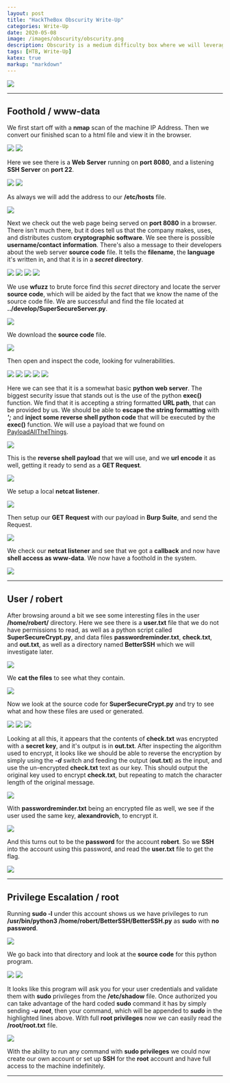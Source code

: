 ```yaml
---
layout: post
title: "HackTheBox Obscurity Write-Up"
categories: Write-Up
date: 2020-05-08
image: /images/obscurity/obscurity.png
description: Obscurity is a medium difficulty box where we will leverage bad server code to inject and run commands, and take advantage of poor cryptography and leftover files to get user access. From there we take advantage of sudo privileges and a poorly executed program to read the root.txt file.
tags: [HTB, Write-Up]
katex: true
markup: "markdown"
---
```


![](/images/obscurity/obscurity.png#center)

***

## Foothold / www-data

We first start off with a **nmap** scan of the machine IP Address. Then we convert our finished scan to a html file and view it in the browser.

![](/images/obscurity/pics/user/1.png)
![](/images/obscurity/pics/user/6.png)


Here we see there is a **Web Server** running on **port 8080**, and a listening **SSH Server** on **port 22**.

![](/images/obscurity/pics/user/7.png)
![](/images/obscurity/pics/user/8.png)


As always we will add the address to our **/etc/hosts** file.

![](/images/obscurity/pics/user/9.png)


Next we check out the web page being served on **port 8080** in a browser. There isn't much there, but it does tell us that the company makes, uses, and distributes custom **cryptographic software**. We see there is possible **username/contact information**. There's also a message to their developers about the web server **source code** file. It tells the **filename**, the **language** it's written in, and that it is in a **_secret_ directory**.

![](/images/obscurity/pics/user/10.png)
![](/images/obscurity/pics/user/11.png)
![](/images/obscurity/pics/user/12.png)
![](/images/obscurity/pics/user/13.png)


We use **wfuzz** to brute force find this _secret_ directory and locate the server **source code**, which will be aided by the fact that we know the name of the source code file. We are successful and find the file located at **../develop/SuperSecureServer.py**.

![](/images/obscurity/pics/user/14.png)


We download the **source code** file.

![](/images/obscurity/pics/user/15.png)


Then open and inspect the code, looking for vulnerabilities.

![](/images/obscurity/pics/user/16.png)
![](/images/obscurity/pics/user/17.png)
![](/images/obscurity/pics/user/18.png)
![](/images/obscurity/pics/user/19.png)
![](/images/obscurity/pics/user/20.png)


Here we can see that it is a somewhat basic **python web server**. The biggest security issue that stands out is the use of the python **exec()** function. We find that it is accepting a string formatted **URL path**, that can be provided by us. We should be able to **escape the string formatting** with **_';_** and **inject some reverse shell python code** that will be executed by the **exec()** function. We will use a payload that we found on [PayloadAllTheThings](https://github.com/swisskyrepo/PayloadsAllTheThings/blob/master/Methodology%20and%20Resources/Reverse%20Shell%20Cheatsheet.md#python).

![](/images/obscurity/pics/user/21.png)


This is the **reverse shell payload** that we will use, and we **url encode** it as well, getting it ready to send as a **GET Request**.

![](/images/obscurity/pics/user/22.png)


We setup a local **netcat listener**.

![](/images/obscurity/pics/user/23.png)


Then setup our **GET Request** with our payload in **Burp Suite**, and send the Request.

![](/images/obscurity/pics/user/24.png)


We check our **netcat listener** and see that we got a **callback** and now have **shell access as www-data**. We now have a foothold in the system.

![](/images/obscurity/pics/user/25.png)

***

## User / robert

After browsing around a bit we see some interesting files in the user **/home/robert/** directory. Here we see there is a **user.txt** file that we do not have permissions to read, as well as a python script called **SuperSecureCrypt.py**, and data files **passwordreminder.txt**, **check.txt**, and **out.txt**, as well as a directory named **BetterSSH** which we will investigate later.

![](/images/obscurity/pics/user/33.png)


We **cat the files** to see what they contain.

![](/images/obscurity/pics/user/27.png)


Now we look at the source code for **SuperSecureCrypt.py** and try to see what and how these files are used or generated.

![](/images/obscurity/pics/user/30.png)
![](/images/obscurity/pics/user/31.png)
![](/images/obscurity/pics/user/32.png)


Looking at all this, it appears that the contents of **check.txt** was encrypted with a **secret key**, and it's output is in **out.txt**. After inspecting the algorithm used to encrypt, it looks like we should be able to reverse the encryption by simply using the **_-d_** switch and feeding the output (**out.txt**) as the input, and use the un-encrypted **check.txt** text as our key. This should output the original key used to encrypt **check.txt**, but repeating to match the character length of the original message.

![](/images/obscurity/pics/user/35.png)


With **passwordreminder.txt** being an encrypted file as well, we see if the user used the same key, **alexandrovich**, to encrypt it.

![](/images/obscurity/pics/user/37.png)


And this turns out to be the **password** for the account **robert**. So we **SSH** into the account using this password, and read the **user.txt** file to get the flag.

![](/images/obscurity/pics/user/39.png)

***

## Privilege Escalation / root

Running **sudo -l** under this account shows us we have privileges to run **/usr/bin/python3 /home/robert/BetterSSH/BetterSSH.py** as **sudo** with **no password**.

![](/images/obscurity/pics/root/3.png)


We go back into that directory and look at the **source code** for this python program.

![](/images/obscurity/pics/root/28.png)
![](/images/obscurity/pics/root/29.png)


It looks like this program will ask you for your user credentials and validate them with **sudo** privileges from the **/etc/shadow** file. Once authorized you can take advantage of the hard coded **sudo** command it has by simply sending **_-u root_**, then your command, which will be appended to **_sudo_** in the highlighted lines above. With full **root privileges** now we can easily read the **/root/root.txt** file.

![](/images/obscurity/pics/root/5.png)

With the ability to run any command with **sudo privileges** we could now create our own account or set up **SSH** for the **root** account and have full access to the machine indefinitely.

***



